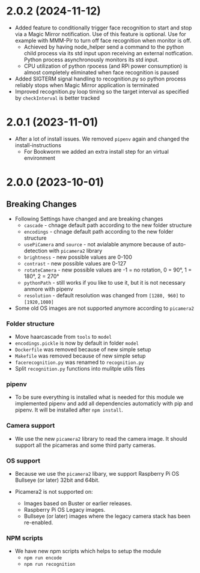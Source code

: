 # 2.0.2 (2024-11-12)
- Added feature to conditionally trigger face recognition to start and stop via a Magic Mirror notification. Use of this feature is optional. Use for example with MMM-Pir to turn off face recognition when monitor is off.
  - Achieved by having node_helper send a command to the python child process via its std input upon receiving an external notfication. Python process asynchronously monitors its std input. 
  - CPU utilization of python rpocess (and RPi power consumption) is almost completely eliminated when face recognition is paused
- Added SIGTERM signal handling to recognition.py so python process reliably stops when Magic Mirror application is terminated
- Improved recognition.py loop timing so the target interval as specified by `checkInterval` is better tracked

# 2.0.1 (2023-11-01)

- After a lot of install issues. We removed `pipenv` again and changed the install-instructions
  - For Bookworm we added an extra install step for an virtual environment

# 2.0.0 (2023-10-01)

## Breaking Changes

- Following Settings have changed and are breaking changes
  - `cascade` - chnage default path according to the new folder structure
  - `encodings` - chnage default path according to the new folder structure
  - `usePiCamera` and `source` - not avialable anymore because of auto-detection with `picamera2` library
  - `brightness` - new possible values are 0-100
  - `contrast` - new possible values are 0-127
  - `rotateCamera` - new possible values are -1 = no rotation, 0 = 90°, 1 = 180°, 2 = 270°
  - `pythonPath` - still works if you like to use it, but it is not necessary anmore with pipenv
  - `resolution` - default resolution was changed from `[1280, 960]` to `[1920,1080]`
- Some old OS images are not supported anymore according to `picamera2`

### Folder structure

- Move haarcascade from `tools` to `model`
- `encodings.pickle` is now by default in folder `model`
- `Dockerfile` was removed because of new simple setup
- `Makefile` was removed because of new simple setup
- `facerecognition.py` was renamed to `recognition.py`
- Split `recognition.py` functions into mulitple utils files

### pipenv

- To be sure everything is installed what is needed for this module we
  implemented pipenv and add all dependencies automaticly with pip and pipenv.
  It will be installed after `npm install`.

### Camera support

- We use the new `picamera2` library to read the camera image. It should support
  all the picameras and some third party cameras.

### OS support

- Because we use the `picamera2` libary, we support Raspberry Pi OS Bullseye (or later) 32bit and 64bit.

- Picamera2 is not supported on:
  - Images based on Buster or earlier releases.
  - Raspberry Pi OS Legacy images.
  - Bullseye (or later) images where the legacy camera stack has been re-enabled.

### NPM scripts

- We have new npm scripts which helps to setup the module
  - `npm run encode`
  - `npm run recognition`
